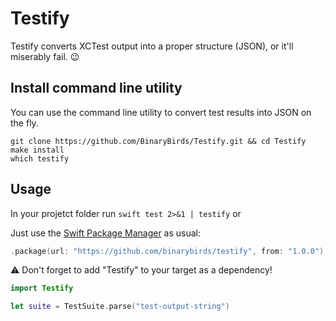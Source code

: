 # Testify

Testify converts XCTest output into a proper structure (JSON), or it'll miserably fail. 😉


## Install command line utility

You can use the command line utility to convert test results into JSON on the fly.

```
git clone https://github.com/BinaryBirds/Testify.git && cd Testify
make install
which testify
```

## Usage

In your projetct folder run `swift test 2>&1 | testify` or

Just use the [Swift Package Manager](https://theswiftdev.com/2017/11/09/swift-package-manager-tutorial/) as usual:

```swift
.package(url: "https://github.com/binarybirds/testify", from: "1.0.0"),
```

⚠️ Don't forget to add "Testify" to your target as a dependency!


```swift
import Testify

let suite = TestSuite.parse("test-output-string")
```
